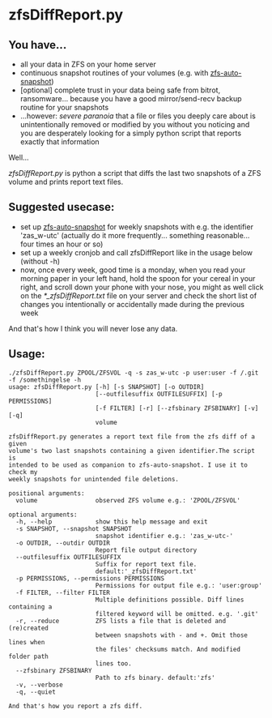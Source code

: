 # zfsDiffReport.py

## You have...

- all your data in ZFS on your home server
- continuous snapshot routines of your volumes (e.g. with [zfs-auto-snapshot](https://github.com/zfsonlinux/zfs-auto-snapshot))
- [optional] complete trust in your data being safe from bitrot, ransomware... because you have a good mirror/send-recv backup routine for your snapshots
- ...however: *severe paranoia* that a file or files you deeply care about is unintentionally removed or modified by you without you noticing and you are desperately looking for a simply python script that reports exactly that information

Well...

*zfsDiffReport.py* is python a script that diffs the last two snapshots of a ZFS volume and prints report text files.

## Suggested usecase:

- set up [zfs-auto-snapshot](https://github.com/zfsonlinux/zfs-auto-snapshot) for weekly snapshots with e.g. the identifier 'zas_w-utc' (actually do it more frequently... something reasonable... four times an hour or so)
- set up a weekly cronjob and call zfsDiffReport like in the usage below (without -h)
- now, once every week, good time is a monday, when you read your morning paper in your left hand, hold the spoon for your cereal in your right, and scroll down your phone with your nose, you might as well click on the *\*_zfsDiffReport.txt* file on your server and check the short list of changes you intentionally or accidentally made during the previous week

And that's how I think you will never lose any data.

## Usage:

```
./zfsDiffReport.py ZPOOL/ZFSVOL -q -s zas_w-utc -p user:user -f /.git -f /somethingelse -h                                                                                   
usage: zfsDiffReport.py [-h] [-s SNAPSHOT] [-o OUTDIR]                                                                                                                                                             
                        [--outfilesuffix OUTFILESUFFIX] [-p PERMISSIONS]                                                                                                                                           
                        [-f FILTER] [-r] [--zfsbinary ZFSBINARY] [-v] [-q]                                                                                                                                         
                        volume                                                                                                                                                                                     
                                                                                                                                                                                                                   
zfsDiffReport.py generates a report text file from the zfs diff of a given                                                                                                                                         
volume's two last snapshots containing a given identifier.The script is                                                                                                                                            
intended to be used as companion to zfs-auto-snapshot. I use it to check my                                                                                                                                        
weekly snapshots for unintended file deletions.                                                                                                                                                                    
                                                                                                                                                                                                                   
positional arguments:                                                                                                                                                                                              
  volume                observed ZFS volume e.g.: 'ZPOOL/ZFSVOL'                                                                                                                                                   
                                                                                                                                                                                                                   
optional arguments:                                                                                                                                                                                                
  -h, --help            show this help message and exit                                                                                                                                                            
  -s SNAPSHOT, --snapshot SNAPSHOT
                        snapshot identifier e.g.: 'zas_w-utc-'
  -o OUTDIR, --outdir OUTDIR
                        Report file output directory
  --outfilesuffix OUTFILESUFFIX
                        Suffix for report text file.
                        default:'_zfsDiffReport.txt'
  -p PERMISSIONS, --permissions PERMISSIONS
                        Permissions for output file e.g.: 'user:group'
  -f FILTER, --filter FILTER
                        Multiple definitions possible. Diff lines containing a
                        filtered keyword will be omitted. e.g. '.git'
  -r, --reduce          ZFS lists a file that is deleted and (re)created
                        between snapshots with - and +. Omit those lines when
                        the files' checksums match. And modified folder path
                        lines too.
  --zfsbinary ZFSBINARY
                        Path to zfs binary. default:'zfs'
  -v, --verbose
  -q, --quiet

And that's how you report a zfs diff.
```

